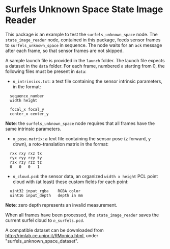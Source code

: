 Surfels Unknown Space State Image Reader
========================================

This package is an example to test the `surfels_unknown_space` node. The `state_image_reader` node, contained in this package, feeds sensor frames to `surfels_unknown_space` in sequence. The node waits for an `ack` message after each frame, so that sensor frames are not skipped.

A sample launch file is provided in the `launch` folder. The launch file expects a dataset in the `data` folder. For each frame, numbered *`n`* starting from 0, the following files must be present in `data`:

- *`n`*`_intrinsics.txt`: a text file containing the sensor intrinsic parameters, in the format:

```
  sequence_number
  width height
  
  focal_x focal_y
  center_x center_y
```
**Note**: the `surfels_unknown_space` node requires that all frames have the same intrinsic parameters.

- *`n`*`_pose.matrix`: a text file containing the sensor pose (z forward, y down), a roto-translation matrix in the format:
```
  rxx rxy rxz tx
  ryx ryy rzy ty
  rzx rzy rzz tz
  0   0   0   1
```

- *`n`*`_cloud.pcd`: the sensor data, an organized `width x height` PCL point cloud with (at least) these custom fields for each point:
```
  uint32 input_rgba    RGBA color
  uint16 input_depth   depth in mm
```
**Note**: zero depth represents an invalid measurement.

When all frames have been processed, the `state_image_reader` saves the current surfel cloud to *`n`*`_surfels.pcd`.

A compatible dataset can be downloaded from <http://rimlab.ce.unipr.it/RMonica.html>, under "surfels_unknown_space_dataset".